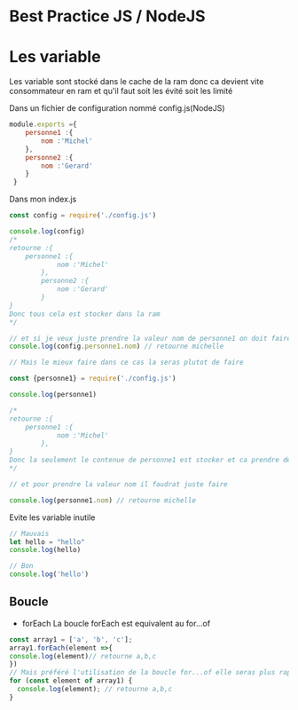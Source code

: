 # Best Practice JS / NodeJS

# Les variable

Les variable sont stocké dans le cache de la ram donc ca devient vite consommateur en ram et qu'il faut soit les évité soit les limité

Dans un fichier de configuration nommé config.js(NodeJS) 
```js
module.exports ={
    personne1 :{
        nom :'Michel'
    },
    personne2 :{
        nom :'Gerard'
    } 
 }
```
Dans mon index.js
```js
const config = require('./config.js')

console.log(config)
/*
retourne :{
    personne1 :{
            nom :'Michel'
        },
        personne2 :{
            nom :'Gerard'
        } 
}
Donc tous cela est stocker dans la ram
*/

// et si je veux juste prendre la valeur nom de personne1 on doit faire
console.log(config.personne1.nom) // retourne michelle

// Mais le mieux faire dans ce cas la seras plutot de faire

const {personne1} = require('./config.js')

console.log(personne1)

/*
retourne :{
    personne1 :{
            nom :'Michel'
        },
}
Donc la seulement le contenue de personne1 est stocker et ca prendre deux fois moins de place sur la ram
*/

// et pour prendre la valeur nom il faudrat juste faire

console.log(personne1.nom) // retourne michelle
```

Evite les variable inutile 
```js
// Mauvais
let hello = "hello"
console.log(hello)

// Bon 
console.log('hello')
```

## Boucle

- forEach
La boucle forEach est equivalent au for...of
```js
const array1 = ['a', 'b', 'c'];
array1.forEach(element =>{
console.log(element)// retourne a,b,c
})
// Mais préféré l'utilisation de la boucle for...of elle seras plus rapide sur de plus grosse donnée et moins consommateur niveau ram et cpu
for (const element of array1) {
  console.log(element); // retourne a,b,c
}
```
